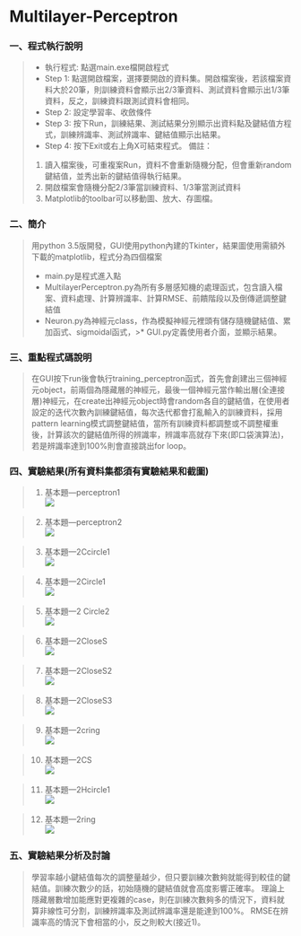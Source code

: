 # Multilayer-Perceptron

### 一、程式執行說明
>* 執行程式:
>點選main.exe檔開啟程式
>* Step 1: 
>點選開啟檔案，選擇要開啟的資料集。開啟檔案後，若該檔案資料大於20筆，則訓練資料會顯示出2/3筆資料、測試資料會顯示出1/3筆資料，反之，訓練資料跟測試資料會相同。
>* Step 2: 
>設定學習率、收斂條件
>* Step 3:
>按下Run，訓練結果、測試結果分別顯示出資料點及鍵結值方程式，訓練辨識率、測試辨識率、鍵結值顯示出結果。
>* Step 4:
>按下Exit或右上角X可結束程式。
>備註：
>1. 讀入檔案後，可重複案Run，資料不會重新隨機分配，但會重新random鍵結值，並秀出新的鍵結值得執行結果。
>2. 開啟檔案會隨機分配2/3筆當訓練資料、1/3筆當測試資料
>3. Matplotlib的toolbar可以移動圖、放大、存圖檔。

### 二、簡介
>用python 3.5版開發，GUI使用python內建的Tkinter，結果圖使用需額外下載的matplotlib，程式分為四個檔案
>* main.py是程式進入點
>* MultilayerPerceptron.py為所有多層感知機的處理函式，包含讀入檔案、資料處理、計算辨識率、計算RMSE、前饋階段以及倒傳遞調整鍵結值
>* Neuron.py為神經元class，作為模擬神經元裡頭有儲存隨機鍵結值、累加函式、sigmoidal函式，>* GUI.py定義使用者介面，並顯示結果。

###  三、重點程式碼說明
>在GUI按下run後會執行training_perceptron函式，首先會創建出三個神經元object，前兩個為隱藏層的神經元，最後一個神經元當作輸出層(全連接層)神經元，在create出神經元object時會random各自的鍵結值，在使用者設定的迭代次數內訓練鍵結值，每次迭代都會打亂輸入的訓練資料，採用pattern learning模式調整鍵結值，當所有訓練資料都調整或不調整權重後，計算該次的鍵結值所得的辨識率，辨識率高就存下來(即口袋演算法)，若是辨識率達到100%則會直接跳出for loop。
 
### 四、實驗結果(所有資料集都須有實驗結果和截圖)
>1. 基本題—perceptron1  
  ![](https://i.imgur.com/xc7O9fM.png)
 
>2. 基本題—perceptron2  
  ![](https://i.imgur.com/rC3JS8U.png)
 
>3. 基本題—2Ccircle1  
  ![](https://i.imgur.com/VjBG5kU.png)
 
>4. 基本題—2Circle1  
  ![](https://i.imgur.com/1ngZA70.png)
 
>5. 基本題—2 Circle2  
  ![](https://i.imgur.com/V2f7yQ0.png)
 
>6. 基本題—2CloseS  
  ![](https://i.imgur.com/Cy6SiN3.png)
 
>7. 基本題—2CloseS2  
 ![](https://i.imgur.com/9rhZdS0.png)
 
>8. 基本題—2CloseS3  
  ![](https://i.imgur.com/yfsbbsH.png)
 
>9. 基本題—2cring  
  ![](https://i.imgur.com/QceXHVT.png)
 
>10. 基本題—2CS  
  ![](https://i.imgur.com/h1rxOuq.png)
 
>11. 基本題—2Hcircle1  
  ![](https://i.imgur.com/QQmyAYd.png)
 
>12. 基本題—2ring  
  ![](https://i.imgur.com/h0loNZd.png)
 
### 五、實驗結果分析及討論
>學習率越小鍵結值每次的調整量越少，但只要訓練次數夠就能得到較佳的鍵結值。訓練次數少的話，初始隨機的鍵結值就會高度影響正確率。
>理論上隱藏層數增加能應對更複雜的case，則在訓練次數夠多的情況下，資料就算非線性可分割，訓練辨識率及測試辨識率還是能達到100%。
>RMSE在辨識率高的情況下會相當的小，反之則較大(接近1)。
